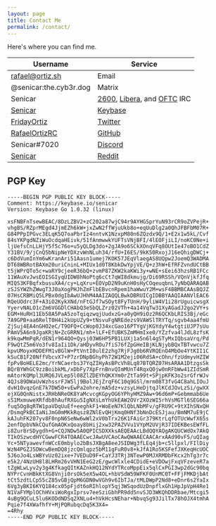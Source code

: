 ```yaml
---
layout: page
title: Contact Me
permalink: /contact/
---
```


Here's where you can find me.

| Username | Service |
|----------|---------|
| rafael@ortiz.sh | Email |
| @senicar:the.cyb3r.dog | Matrix |
| Senicar | [2600](https://www.2600.com/), [Libera](https://libera.chat/), and [OFTC](https://www.oftc.net/) IRC |
| [Senicar](https://keybase.io/senicar) | [Keybase](https://keybase.io) |
| [FridayOrtiz](https://twitter.com/FridayOrtiz) | [Twitter](https://twitter.com/) |
| [RafaelOrtizRC](https://github.com/RafaelOrtizRC) | [GitHub](https://github.com/) |
| Senicar#7020 | [Discord](https://discord.com/) |
| [Senicar](https://reddit.com/user/senicar) | [Reddit](https://reddit.com/) |

## PGP Key

```
-----BEGIN PGP PUBLIC KEY BLOCK-----
Comment: https://keybase.io/senicar
Version: Keybase Go 1.0.32 (linux)

xsFNBFnTsewBEAC/8DzLZBV2+zC202a87wjC94r9AYHGSprYuN93rCR9oZVPejR+
vhgBS/RZprMEgd4JjmEZh6kW+jxZwN2ffWjuUkb8o+eqUuDlg2a0QhJFBFbM07R+
G84PPpIPGvc3ELqK5Q7oaPbrIz4nntvK1NzxpM80n6ZQzdx9Q/1+E2x1w5kL/Cvf
84sYKPgdNZiWuOcdqaHEivk/51fAnmwwkYUFTsVNjBFI/4lEOFjiLI/noKC0Ne+i
ljUefsCnLLHjY5f5c76o+u5yQLDg3do+2gJA9o6SCkXOnqVFq8OUtIe47oBO1CdZ
Y31BV/9/jCnQ5bNipNeYDXzvWnNLuh34/rfU+I6ES/9kK50RxojJ16eQhigDWCj+
c6DdVumInYm6wKranAri51Aasn1umej7KOK57JEqVlaegAS8UQpw2JoemQ3WADMA
DT68WBRotBAXm20uriCninL+MIUx1d0T8KbkDwYpjVE/Q+z3hW+EfRFZvndUCtBB
t5jWPrQTo5c+waRY9cjeeR36bQ+zvmP87ZKW2kaKWi3y+wNE+sEei63hzsRB1FCc
11WAuXvJwsEOISGIyqUIDW8hNoPtg6cCt7qWI8dkmujg/Di69RSSh/VQnVjkfJfq
MIQS3KFBqfxbusuXA4/cy+LqXru+EOVpD2N9uKnH0sHyCOqeuqbnL7yNbQARAQAB
zSJSYWZhZWwgT3J0aXogPHJhZmFlbEBvcnRpem1haWwuY2M+wsF4BBMBCAAsBQJZ
07HsCRBMiQ5LPBx0dgIbAwUJHhM4AAIZAQQLBwkDBRUICgIDBBYAAQIAANVlEAC6
RQeUOdrc3F+A3iO2KykXNd/nFtGJf7wSOyt8FyTUnH/9yliW4V1i28rUguicwsgX
YyervNALO1cZm6VGGDlCHAbQ3eSbQLZrz02VTh+4a14VqTw31XyAGadJ2go2VY+s
EGM+HuRH11Eb58A5PaA5zoTqiqzwqjUudxzG+a0yQH9iOz2R6QCKbLRIS3Bj/eGc
7A9GPB+aa6RelT0H4i2kUpUZy9+tNsvuFgNREdezs9VAWSlTRYTq/sgvb4aa4fmU
ZjSuj4EA4nGHO2eC/T9OFQ+CcWop0J34xcGao16PTYgVjKGYdyY4wtgtiUJP7sUu
PAmV5A6n9JgaKRjN+ZcGRRN1/mh+lLF+EfUBKSZmMHmIxe0/YZzfva4lJdL8zfsK
k9kqwMmPqR/dEN1r964QO+Qysj03W6HP5PB1LUXj1a5n6l4gSTyMxIQbsaVrq/Pd
F9wQtZ5m6Vo3fv8IaIi1Dk/aHDyvROu7fiS76fZpGHeIBjKLNjybBQxTBTvwcu7Z
kpvUMoyxHDDEFM1vBGlW+PtVntI0ulE2zhg7RjFJg0b6RVRQEnO4MbOe4YtKII1C
kSuCB1F20NffVbcvX7+P7zrDNpBGhyPh72W1M2eji06RdSA+cOhn/fzUdmyvHZIW
fpPvBoHELE2mc/YrNCaerbs37YqZIHyAsBPcVh8Lq87BTQRZ07HsARAA1DtzgsSk
BQrBYWhGC9zzBoibkML/xDbFy7XpFrnBnvQImMUnT4RqxQOjw0nRFbWw41ZIdSmR
mAtorKQMpl3URQ6JVLep5l08ZlZDEYhQKXYm0rZtTa99t+SPjpKFK3o2srGfrWJv
4QJs89DWaUvWzhssrFJW5lj9BolJEjZrqF6C10q9GSl/mrm08T3fvG4C8ahLIOuJ
dvH10vqzGnE7k7DW50+vEwPa2ohre/mA5dz+vzsyLHeDjtqJlKCdJOvLzSi/gwXX
ejXG0QnNistxJRHbNReOK8YaMcvcgKGpyOG6YPhyHMZ9Aw+96d6mP+Gebmmab6Ue
sS1MxmuweXRfdb8hAufRXGu5IgNXsLmYhUkEAW2OVr2XOzWI5rhVsMGTl6SEG66a
fuq5Og8qRTW1paVDqUuEf+eeghkF1+WoEeN7KlQbLNbMFv/gFRU9C+9tXIhSNxQH
/DsmqPkBCIaNiJmG0mMKkRqsz8ZNlEvQHjKmq0HNf3bNnDcESJjau/BmNM7uE9jC
kAJuhFK207yv8F0npN6SeNw6wWl2xV0bTrx26K1FAiGr379KtrLqfOTUcWwfX65s
2enfDpbVNkCQufGmAOKxQoay8bHij2xw32PAZVVu1VYpM2UVjR37IDEKBesEWfFL
i8Zur8rSDygdh+G+CQJNDw5A0QPICSDXXksAEQEAAcLBdQQYAQgAKQUCWdOx7AkQ
TIkOSzwcdHYCGwwFCR4TOAAECwcJAwUVCAoCAwQWAAECAACArxAAd90vF5/uQIag
Yc+5NTyawevfnWCcE0mbylo2bBsJXBgA8eeJSIDWg3fLEq4jb+c5llpxl/FIlDiy
WzN4PGZJ5DWcwBemDQ8jzcQmlqpz5bM11gFuR0v8+kJfA1Ro5KSFefJXKeqHcUOC
5J6oJo4LsWBYvUz02ixe+7VEDuD9F+CaYJ3TRj3NTewP0MJXRMDbFKcx2hTg3r7c
e5k2/4NzUH8l8LHRm26vVHN1EeG2zE/gwcWlxle4CDidE+eVDOwjFxqVFzeveR7a
tZgWLwLyv2y3g4KfkagQItKAZnkHQ12NYdYTRcoMppEix5qlCxPGI3wp2dGc90bq
NYPrCvnHBkKtXG8Vnji0rsOk5eX5w4OL+hbVSdW59WFKF0UnMC0T+FFjFMKDjbAt
tCt5zdtLCp55cZ85vGBjQpM6GDN0wVGh9v6IbTJa/tMLDWpP2Nd8+eDnr6s2YaIx
6Vg3yBKI6KYQ184cx05pFjdt6oRIhlopY5qj3WSqodUzDnpflxGh1HpJpVpH4Re1
N1VaFYMplOChHVxiWoRgxIprsv7eeSziGbhPR9dd5nvSJD3WKQhDDRbae/Mtcgi5
4uBg9QCuL5lu6KODdNDSq2XNLu4+hVkHcsNEhar+NbvqSg93JilTx78hOJX4tmhA
Pqie7f4XWafhfY+MjPQRubqcDq5K3X4=
=4Rhy
-----END PGP PUBLIC KEY BLOCK-----
```
